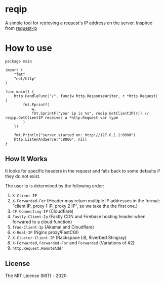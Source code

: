 # reqip
A simple tool for retrieving a request's IP address on the server. Inspired from [request-ip](https://github.com/pbojinov/request-ip)

# How to use
```golang
package main

import (
	"fmt"
	"net/http"
)

func main() {
	http.HandleFunc("/", func(w http.ResponseWriter, r *http.Request) {
		fmt.Fprintf(
			w,
			fmt.SprintF("your ip is %s", reqip.GetClientIP(r)) // reqip.GetClientIP receives a *http.Request var type
		)
	})

	fmt.Println("server started on: http://127.0.1.1:8000")
	http.ListenAndServe(":8000", nil)
}
```

## How It Works

It looks for specific headers in the request and falls back to some defaults if they do not exist.

The user ip is determined by the following order:

1. `X-Client-IP`
2. `X-Forwarded-For` (Header may return multiple IP addresses in the format: "client IP, proxy 1 IP, proxy 2 IP", so we take the the first one.)
3. `CF-Connecting-IP` (Cloudflare)
4. `Fastly-Client-Ip` (Fastly CDN and Firebase hosting header when forwared to a cloud function)
5. `True-Client-Ip` (Akamai and Cloudflare)
6. `X-Real-IP` (Nginx proxy/FastCGI)
7. `X-Cluster-Client-IP` (Rackspace LB, Riverbed Stingray)
8. `X-Forwarded`, `Forwarded-For` and `Forwarded` (Variations of #2)
9. `http.Request.RemoteAddr`

## License
The MIT License (MIT) - 2020